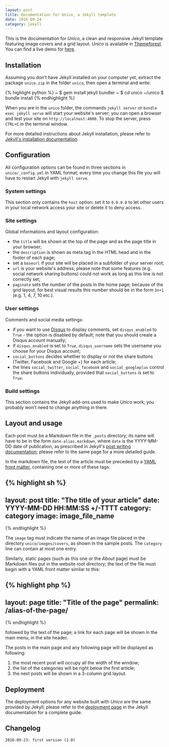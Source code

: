 ```yaml
---
layout: post
title: Documentation for Unico, a Jekyll template
date: 2016-09-24
category: jekyll
---
```


This is the documentation for *Unico*, a clean and responsive Jekyll template featuring image covers and a grid layout. *Unico* is available in [Themeforest](http://themeforest.net). You can find a live demo for [here](/unico).

<!--break-->

Installation
------------

Assuming you don't have Jekyll installed on your computer yet, extract the package `unico.zip` in the folder `unico`, then open a terminal and write:

{% highlight python %}
~ $ gem install jekyll bundler
~ $ cd unico
~/unico $ bundle install
{% endhighlight %}

When you are in the `unico` folder, the commands `jekyll server` or `bundle exec jekyll serve` will start your website's server; you can open a browser and test your site on `http://localhost:4000`. To stop the server, press `CTRL+C` in the terminal window. 

For more detailed instructions about Jekyll installation, please refer to [Jekyll's installation documentation](https://jekyllrb.com/docs/installation/).

Configuration
-------------

All configuration options can be found in three sections in `unico/_config.yml` in YAML format; every time you change this file you will have to restart Jekyll with `jekyll serve`.

### System settings

This section only contains the `host` option: set it to `0.0.0.0` to let other users in your local network access your site or delete it to deny access.

### Site settings

Global informations and layout configuration: 

- the `title` will be shown at the top of the page and as the page title in your browser;
- the `description` is shown as meta tag in the HTML head and in the footer of each page;
- set a `baseurl` if your site will be placed in a subfolder of your server root;
- `url` is your website's address; please note that some features (e.g. social network sharing buttons) could not work as long as this line is not correctly set;
- `paginate` sets the number of the posts in the home page; because of the grid layout, for best visual results this number should be in the form `3n+1` (e.g. 1, 4, 7, 10 etc.).

### User settings

Comments and social media settings:

- if you want to use [Disqus](http://disqus.com) to display comments, set `disqus_enabled` to `True` - the option is disabled by default; note that you should create a Disqus account manually;
- if `disqus_enabled` is set to `True`, `disqus_username` sets the username you choose for your Disqus account;
- `social_buttons` decides whether to display or not the share buttons (Twitter, Facebook and Google +) for each article;
- the lines `social_twitter`, `social_facebook` and `social_googleplus` control the share buttons individually, provided that `social_buttons` is set to `True`.

### Build settings

This section contains the Jekyll add-ons used to make *Unico* work; you probably won't need to change anything in there.

Layout and usage
----------------

Each post must be a Markdown file in the `_posts` directory; its name will have to be in the form `date-alias.markdown`, where `date` is the YYYY-MM-DD date of publication, as prescribed in Jekyll's [post writing documentation](https://jekyllrb.com/docs/posts/); please refer to the same page for a more detailed guide.

In the markdown file, the text of the article must be preceded by a [YAML front matter](https://jekyllrb.com/docs/frontmatter/), containing one or more of these tags:

{% highlight sh %}
---
layout: post
title:  "The title of your article"
date:   YYYY-MM-DD HH:MM:SS +/-TTTT
category: category
image: image_file_name
---
{% endhighlight %}

The `image` tag must indicate the name of an image file placed in the directory `unico/images/covers`, as shown in the sample posts. The `category` line can contain at most one entry.

Similarly, static pages (such as this one or the *About* page) must be Markdown files put in the website root directory; the text of the file must begin with a YAML front matter similar to this:

{% highlight php %}
---
layout: page
title: "Title of the page"
permalink: /alias-of-the-page/
---
{% endhighlight %}

followed by the text of the page; a link for each page will be shown in the main menu, in the site header.

The posts in the main page and any following page will be displayed as following:

1. the most recent post will occupy all the width of the window;
2. the list of the categories will be right below the first article;
3. the next posts will be shown in a 3-column grid layout.

Deployment
----------

The deployment options for any website built with *Unico* are the same provided by Jekyll; please refer to the [deployment page](https://jekyllrb.com/docs/deployment-methods/) in the Jekyll documentation for a complete guide.

Changelog
---------

	2016-09-23: first version (1.0)